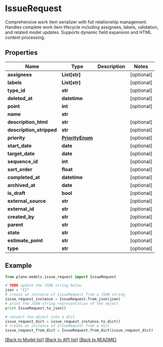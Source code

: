 # IssueRequest

Comprehensive work item serializer with full relationship management.  Handles complete work item lifecycle including assignees, labels, validation, and related model updates. Supports dynamic field expansion and HTML content processing.

## Properties
Name | Type | Description | Notes
------------ | ------------- | ------------- | -------------
**assignees** | **List[str]** |  | [optional] 
**labels** | **List[str]** |  | [optional] 
**type_id** | **str** |  | [optional] 
**deleted_at** | **datetime** |  | [optional] 
**point** | **int** |  | [optional] 
**name** | **str** |  | 
**description_html** | **str** |  | [optional] 
**description_stripped** | **str** |  | [optional] 
**priority** | [**PriorityEnum**](PriorityEnum.md) |  | [optional] 
**start_date** | **date** |  | [optional] 
**target_date** | **date** |  | [optional] 
**sequence_id** | **int** |  | [optional] 
**sort_order** | **float** |  | [optional] 
**completed_at** | **datetime** |  | [optional] 
**archived_at** | **date** |  | [optional] 
**is_draft** | **bool** |  | [optional] 
**external_source** | **str** |  | [optional] 
**external_id** | **str** |  | [optional] 
**created_by** | **str** |  | [optional] 
**parent** | **str** |  | [optional] 
**state** | **str** |  | [optional] 
**estimate_point** | **str** |  | [optional] 
**type** | **str** |  | [optional] 

## Example

```python
from plane.models.issue_request import IssueRequest

# TODO update the JSON string below
json = "{}"
# create an instance of IssueRequest from a JSON string
issue_request_instance = IssueRequest.from_json(json)
# print the JSON string representation of the object
print IssueRequest.to_json()

# convert the object into a dict
issue_request_dict = issue_request_instance.to_dict()
# create an instance of IssueRequest from a dict
issue_request_from_dict = IssueRequest.from_dict(issue_request_dict)
```
[[Back to Model list]](../README.md#documentation-for-models) [[Back to API list]](../README.md#documentation-for-api-endpoints) [[Back to README]](../README.md)


